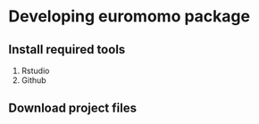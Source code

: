 Developing euromomo package
===========================

Install required tools
----------------------

1. Rstudio
2. Github

Download project files
----------------------

